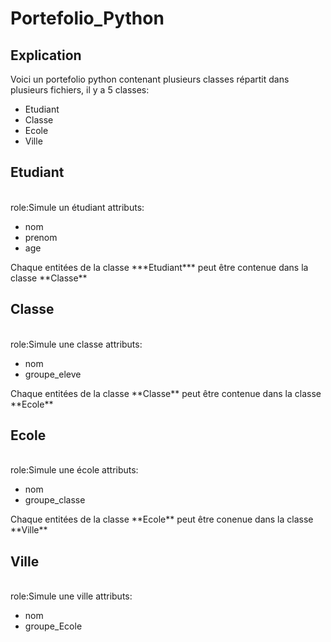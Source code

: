 # Portefolio_Python
## Explication
Voici un portefolio python contenant plusieurs classes répartit dans plusieurs fichiers,
il y a 5 classes:
<ul>
  <li>Etudiant</li>
  <li>Classe</li>
  <li>Ecole</li>
  <li>Ville</li>
</ul>

## Etudiant
<br/>
role:Simule un étudiant
attributs:
<ul>
  <li>nom</li>
  <li>prenom</li>
  <li>age</li>
</ul>
Chaque entitées de la classe ***Etudiant*** peut être contenue dans la classe **Classe**

## Classe
<br/>
role:Simule une classe
attributs:
<ul>
  <li>nom</li>
  <li>groupe_eleve</li>
</ul>
Chaque entitées de la classe **Classe** peut être contenue dans la classe **Ecole**

## Ecole
<br/>
role:Simule une école
attributs:
<ul>
  <li>nom</li>
  <li>groupe_classe</li>
</ul>
Chaque entitées de la classe **Ecole** peut être conenue dans la classe **Ville**

## Ville
<br/>
role:Simule une ville
attributs:
<ul>
  <li>nom</li>
  <li>groupe_Ecole</li>
</ul>

